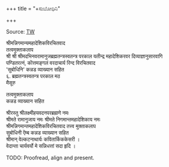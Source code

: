 +++
title = "+ಸುಬೋಧಿನಿ"

+++

Source: [TW](https://archive.org/details/in.ernet.dli.2015.382168/page/n3/mode/2up)


श्रीमन्निगमान्यमहादेशिकविरचितवाद   
तत्वमुक्ताकलाप   
श्री श्री श्रीमदभिनवरामानुजब्रह्मतन्त्रस्वतन्त्र परकाल यतीन्द्र महादेशिकरवर दिव्याज्ञानुसारवागि   
पण्डितरत्नं, कॊत्तमङ्गलं वरदाचार्य रिन्द विरचितवाद  
'सुबोधिनि' कन्नड व्याख्यान सहित  
६. ब्रह्मतन्त्रस्वतन्त्र परकाल मठ  
मैसूरु  

तत्वमुक्ताकलाप  
कन्नड व्याख्यान सहित  

श्रीरस्तु श्रीलक्ष्मीहयवदनपरब्रह्मणे नमः   
श्रीमते रामानुजाय नमः श्रीमते निगमान्तमहादेशिकाय नमः  
श्रीमन्निगमान्तमहादेशिकविरचितवाद तत्त्व मुक्ताकलाप  
सुबोधिनी ऎम्ब कन्नड व्याख्यान सहित  
श्रीमान् वेल्कटनाथार्यः कवितार्किककेसरी ।  
वेदान्ता चार्यवर्यो मे सन्निधत्तां सदा हृदि ।  

TODO: Proofread, align and present.